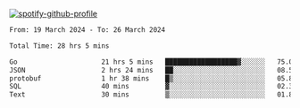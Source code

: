 [![spotify-github-profile](https://spotify-github-profile.vercel.app/api/view?uid=313pysyt3uxkjdidtiuvzf7nrnnu&cover_image=true&theme=natemoo-re&show_offline=false&background_color=121212&interchange=false&bar_color=53b14f&bar_color_cover=false)](https://spotify-github-profile.vercel.app/api/view?uid=313pysyt3uxkjdidtiuvzf7nrnnu&redirect=true)

<!--START_SECTION:waka-->

```txt
From: 19 March 2024 - To: 26 March 2024

Total Time: 28 hrs 5 mins

Go                     21 hrs 5 mins   ██████████████████▓░░░░░░   75.08 %
JSON                   2 hrs 24 mins   ██░░░░░░░░░░░░░░░░░░░░░░░   08.59 %
protobuf               1 hr 38 mins    █▒░░░░░░░░░░░░░░░░░░░░░░░   05.86 %
SQL                    40 mins         ▓░░░░░░░░░░░░░░░░░░░░░░░░   02.38 %
Text                   30 mins         ▒░░░░░░░░░░░░░░░░░░░░░░░░   01.82 %
```

<!--END_SECTION:waka-->